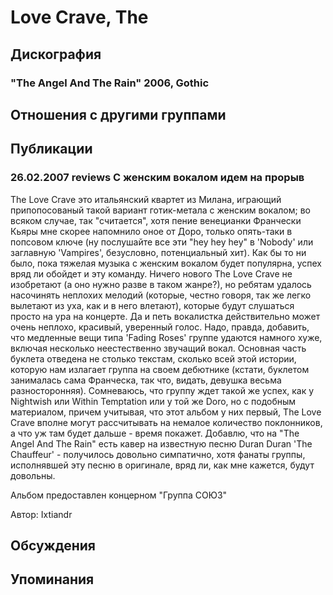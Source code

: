 # Love Crave, The



## Дискография

### "The Angel And The Rain" 2006, Gothic




## Отношения с другими группами


## Публикации

### 26.02.2007 reviews С женским вокалом идем на прорыв

<P>The Love Crave это итальянский квартет из Милана, играющий припопосованый такой вариант готик-метала с женским вокалом; во всяком случае, так "считается", хотя пение венецианки Франчески Кьяры мне скорее напомнило оное от Доро, только опять-таки в попсовом ключе (ну послушайте все эти "hey hey hey" в 'Nobody' или заглавную 'Vampires', безусловно, потенциальный хит). Как бы то ни было, пока тяжелая музыка с женским вокалом будет популярна, успех вряд ли обойдет и эту команду. Ничего нового The Love Crave не изобретают (а оно нужно разве в таком жанре?), но ребятам удалось насочинять неплохих мелодий (которые, честно говоря, так же легко вылетают из уха, как и в него влетают), которые будут слушаться просто на ура на концерте. Да и петь вокалистка действительно может очень неплохо, красивый, уверенный голос. Надо, правда, добавить, что медленные вещи типа 'Fading Roses' группе удаются намного хуже, включая несколько неестественно звучащий вокал. Основная часть буклета отведена не столько текстам, сколько всей этой истории, которую нам излагает группа на своем дебютнике (кстати, буклетом занималась сама Франческа, так что, видать, девушка весьма разносторонняя).&nbsp;Сомневаюсь, что группу ждет такой же успех, как у Nightwish или Within Temptation или у той же Doro, но с подобным материалом, причем учитывая, что этот альбом у них первый, The Love Crave вполне могут рассчитывать на немалое количество поклонников, а что уж там будет дальше - время покажет. Добавлю, что на "The Angel And The Rain" есть кавер на известную песню Duran Duran 'The Chauffeur' - получилось довольно симпатично, хотя фанаты группы, исполнявшей эту песню в оригинале, вряд ли, как мне кажется, будут довольны.</P>
<P>Альбом предоставлен концерном "Группа СОЮЗ"</P>
Автор: Ixtiandr


## Обсуждения


## Упоминания

